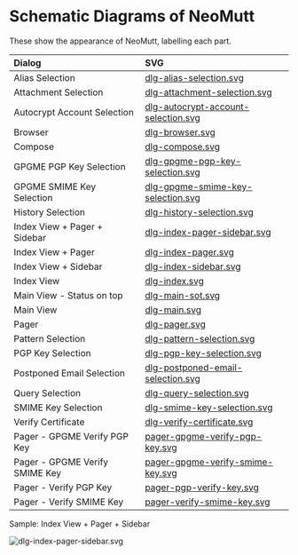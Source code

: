 # Schematic Diagrams of NeoMutt

These show the appearance of NeoMutt, labelling each part.

| Dialog                         | SVG                                                                        |
| :----------------------------- | :------------------------------------------------------------------------- |
| Alias Selection                | [dlg-alias-selection.svg](https://github.com/neomutt/gfx/raw/main/screenshots/schematic/dlg-alias-selection.svg) |
| Attachment Selection           | [dlg-attachment-selection.svg](https://github.com/neomutt/gfx/raw/main/screenshots/schematic/dlg-attachment-selection.svg) |
| Autocrypt Account Selection    | [dlg-autocrypt-account-selection.svg](https://github.com/neomutt/gfx/raw/main/screenshots/schematic/dlg-autocrypt-account-selection.svg) |
| Browser                        | [dlg-browser.svg](https://github.com/neomutt/gfx/raw/main/screenshots/schematic/dlg-browser.svg) |
| Compose                        | [dlg-compose.svg](https://github.com/neomutt/gfx/raw/main/screenshots/schematic/dlg-compose.svg) |
| GPGME PGP Key Selection        | [dlg-gpgme-pgp-key-selection.svg](https://github.com/neomutt/gfx/raw/main/screenshots/schematic/dlg-gpgme-pgp-key-selection.svg) |
| GPGME SMIME Key Selection      | [dlg-gpgme-smime-key-selection.svg](https://github.com/neomutt/gfx/raw/main/screenshots/schematic/dlg-gpgme-smime-key-selection.svg) |
| History Selection              | [dlg-history-selection.svg](https://github.com/neomutt/gfx/raw/main/screenshots/schematic/dlg-history-selection.svg) |
| Index View + Pager + Sidebar   | [dlg-index-pager-sidebar.svg](https://github.com/neomutt/gfx/raw/main/screenshots/schematic/dlg-index-pager-sidebar.svg) |
| Index View + Pager             | [dlg-index-pager.svg](https://github.com/neomutt/gfx/raw/main/screenshots/schematic/dlg-index-pager.svg) |
| Index View + Sidebar           | [dlg-index-sidebar.svg](https://github.com/neomutt/gfx/raw/main/screenshots/schematic/dlg-index-sidebar.svg) |
| Index View                     | [dlg-index.svg](https://github.com/neomutt/gfx/raw/main/screenshots/schematic/dlg-index.svg) |
| Main View - Status on top      | [dlg-main-sot.svg](https://github.com/neomutt/gfx/raw/main/screenshots/schematic/dlg-main-sot.svg) |
| Main View                      | [dlg-main.svg](https://github.com/neomutt/gfx/raw/main/screenshots/schematic/dlg-main.svg) |
| Pager                          | [dlg-pager.svg](https://github.com/neomutt/gfx/raw/main/screenshots/schematic/dlg-pager.svg) |
| Pattern Selection              | [dlg-pattern-selection.svg](https://github.com/neomutt/gfx/raw/main/screenshots/schematic/dlg-pattern-selection.svg) |
| PGP Key Selection              | [dlg-pgp-key-selection.svg](https://github.com/neomutt/gfx/raw/main/screenshots/schematic/dlg-pgp-key-selection.svg) |
| Postponed Email Selection      | [dlg-postponed-email-selection.svg](https://github.com/neomutt/gfx/raw/main/screenshots/schematic/dlg-postponed-email-selection.svg) |
| Query Selection                | [dlg-query-selection.svg](https://github.com/neomutt/gfx/raw/main/screenshots/schematic/dlg-query-selection.svg) |
| SMIME Key Selection            | [dlg-smime-key-selection.svg](https://github.com/neomutt/gfx/raw/main/screenshots/schematic/dlg-smime-key-selection.svg) |
| Verify Certificate             | [dlg-verify-certificate.svg](https://github.com/neomutt/gfx/raw/main/screenshots/schematic/dlg-verify-certificate.svg) |
| Pager - GPGME Verify PGP Key   | [pager-gpgme-verify-pgp-key.svg](https://github.com/neomutt/gfx/raw/main/screenshots/schematic/pager-gpgme-verify-pgp-key.svg) |
| Pager - GPGME Verify SMIME Key | [pager-gpgme-verify-smime-key.svg](https://github.com/neomutt/gfx/raw/main/screenshots/schematic/pager-gpgme-verify-smime-key.svg) |
| Pager - Verify PGP Key         | [pager-pgp-verify-key.svg](https://github.com/neomutt/gfx/raw/main/screenshots/schematic/pager-pgp-verify-key.svg) |
| Pager - Verify SMIME Key       | [pager-verify-smime-key.svg](https://github.com/neomutt/gfx/raw/main/screenshots/schematic/pager-verify-smime-key.svg) |

Sample: Index View + Pager + Sidebar

![dlg-index-pager-sidebar.svg](https://github.com/neomutt/gfx/raw/main/screenshots/schematic/dlg-index-pager-sidebar.svg)

